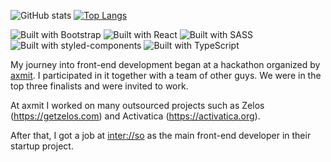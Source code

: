 ![GitHub stats](https://github-readme-stats.vercel.app/api?username=crystallographer&show_icons=true&theme=react&bg_color=22272E&count_private=true)
[![Top Langs](https://github-readme-stats.vercel.app/api/top-langs/?username=crystallographer&layout=compact&theme=react&bg_color=22272E&langs_count=8)](https://github.com/crystallographer)

![Built with Bootstrap](https://img.shields.io/badge/Bootstrap-563D7C?style=for-the-badge&logo=bootstrap&logoColor=white)
![Built with React](https://img.shields.io/badge/React-20232A?style=for-the-badge&logo=react&logoColor=61DAFB)
![Built with SASS](https://img.shields.io/badge/Sass-CC6699?style=for-the-badge&logo=sass&logoColor=white)
![Built with styled-components](https://img.shields.io/badge/styled--components-DB7093?style=for-the-badge&logo=styled-components&logoColor=white)
![Built with TypeScript](https://img.shields.io/badge/TypeScript-007ACC?style=for-the-badge&logo=typescript&logoColor=white)

My journey into front-end development began at a hackathon organized by [axmit](https://axmit.com). I participated in it together with a team of other guys. We were in the top three finalists and were invited to work.

At axmit I worked on many outsourced projects such as Zelos (https://getzelos.com) and Activatica (https://activatica.org).

After that, I got a job at [inter://so](https://interso.ru/) as the main front-end developer in their startup project.

